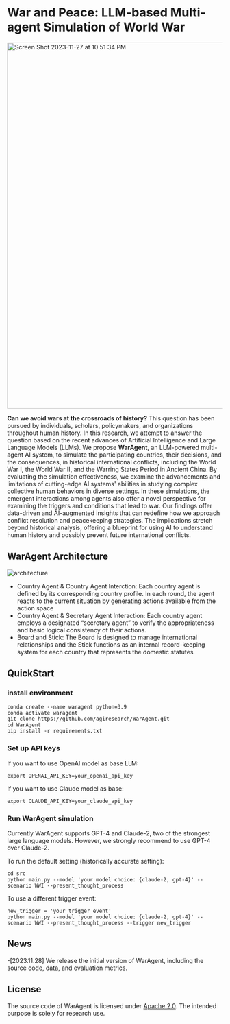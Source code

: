 # War and Peace: LLM-based Multi-agent Simulation of World War

<img align="center" width="854" alt="Screen Shot 2023-11-27 at 10 51 34 PM" src="https://github.com/Wenyueh/WarAgent/assets/28013619/cee2b535-6cf8-40f6-90aa-a7dff26e67fb">

**Can we avoid wars at the crossroads of history?**
This question has been pursued by individuals, scholars, policymakers, and organizations throughout human history. In this research, we attempt to answer the question based on the recent advances of Artificial Intelligence and Large Language Models (LLMs). We propose **WarAgent**, an LLM-powered multi-agent AI system, to simulate the participating countries, their decisions, and the consequences, in historical international conflicts, including the World War I, the World War II, and the Warring States Period in Ancient China. By evaluating the simulation effectiveness, we examine the advancements and limitations of cutting-edge AI systems' abilities in studying complex collective human behaviors in diverse settings. In these simulations, the emergent interactions among agents also offer a novel perspective for examining the triggers and conditions that lead to war. Our findings offer data-driven and AI-augmented insights that can redefine how we approach conflict resolution and peacekeeping strategies. The implications stretch beyond historical analysis, offering a blueprint for using AI to understand human history and possibly prevent future international conflicts.

## WarAgent Architecture
![architecture](https://github.com/Wenyueh/WarAgent/assets/28013619/2d0fe1df-faa3-43f0-9e0b-89faa1881c5e)
- Country Agent & Country Agent Interction: Each country agent is defined by its corresponding country profile. In each round, the agent reacts to the current situation by generating actions available from the action space
- Country Agent & Secretary Agent Interaction: Each country agent employs a designated “secretary agent” to verify the appropriateness and basic logical consistency of their actions.
- Board and Stick: The Board is designed to manage international relationships and the Stick functions as an internal record-keeping system for each country that represents the domestic statutes 


## QuickStart
### install environment
```
conda create --name waragent python=3.9
conda activate waragent
git clone https://github.com/agiresearch/WarAgent.git
cd WarAgent
pip install -r requirements.txt
```

### Set up API keys
If you want to use OpenAI model as base LLM:
```
export OPENAI_API_KEY=your_openai_api_key
```
If you want to use Claude model as base:
```
export CLAUDE_API_KEY=your_claude_api_key
```
### Run WarAgent simulation
Currently WarAgent supports GPT-4 and Claude-2, two of the strongest large language models. However, we strongly recommend to use GPT-4 over Claude-2.

To run the default setting (historically accurate setting):
```
cd src
python main.py --model 'your model choice: {claude-2, gpt-4}' --scenario WWI --present_thought_process
```

To use a different trigger event:
```
new_trigger = 'your trigger event'
python main.py --model 'your model choice: {claude-2, gpt-4}' --scenario WWI --present_thought_process --trigger new_trigger
```


## News

-[2023.11.28] We release the initial version of WarAgent, including the source code, data, and evaluation metrics.


## License
The source code of WarAgent is licensed under [Apache 2.0](https://github.com/tatsu-lab/stanford_alpaca/blob/main/LICENSE). The intended purpose is solely for research use.





